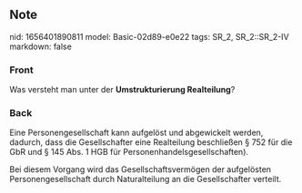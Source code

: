 ## Note
nid: 1656401890811
model: Basic-02d89-e0e22
tags: SR_2, SR_2::SR_2-IV
markdown: false

### Front
Was versteht man unter der <b>Umstrukturierung Realteilung</b>?

### Back
Eine Personengesellschaft kann aufgelöst und abgewickelt werden, dadurch, dass die Gesellschafter eine Realteilung beschließen § 752 für die GbR und § 145 Abs. 1 HGB für Personenhandelsgesellschaften). 

Bei diesem Vorgang wird das Gesellschaftsvermögen der aufgelösten Personengesellschaft durch Naturalteilung an die Gesellschafter verteilt.
